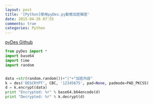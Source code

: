 ```yaml
---
layout: post
title: '[Python]使用pyDes.py動態加密解密'
date: 2015-04-26 07:55
comments: true
categories: Python
---
```

[pyDes Github](https://github.com/toddw-as/pyDes)

```python test_pyDes.py
from pyDes import *
import base64
import time
import random


data =str(random.random())+"|"+"加密內容"
k = des('DESCRYPT', CBC, '12345675', pad=None, padmode=PAD_PKCS5)
d = k.encrypt(data)
print "Encrypted: %r" % base64.b64encode(d)
print "Decrypted: %r" % k.decrypt(d)
```